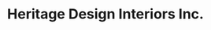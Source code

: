 ---
title: "Heritage Design Interiors Inc."
url: /new-holland/heritage-design-interiors-inc/
shop: Jalousien
---